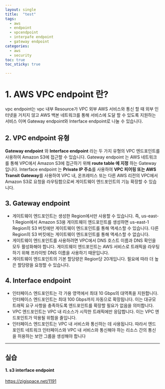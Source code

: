 ```yaml
---
layout: single
title:  "test"
tags:
  - aws
  - endpoint
  - vpcendpoint
  - interpafe endpoint
  - gateway endpoint
categories:
  - aws
  - security
toc: true
toc_sticky: true

---
```


# 1. AWS VPC endpoint 란?
vpc endpoint는 vpc 내부 Resource가 VPC 외부 AWS 서비스와 통신 할 때 외부 인터넷을 거치지 않고 AWS 백본 네트워크를 통해 서비스에 도달 할 수 있도록 지원하는 서비스 이며 Gateway endpoint와 Interface endpoint로 나눌 수 있습니다.

## 2. VPC endpoint 유형
**Gateway endpoint** 와 **Interface endpoint** 라는 두 가지 유형의 VPC 엔드포인트를 사용하여 Amazon S3에 접근할 수 있습니다. Gateway endpoint 는 AWS 네트워크를 통해 VPC에서 Amazon S3에 접근하기 위해 **route table 에 지정** 하는 Gateway 입니다. Interface endpoint 는 **Private IP 주소**를 사용하여 **VPC 피어링 또는 AWS Transit Gateway**를 사용하여 VPC 내, 온프레미스 또는 다른 AWS 리전의 VPC에서 Amazon S3로 요청을 라우팅함으로써 게이트웨이 엔드포인트의 기능 확장할 수 있습니다.

## 3. Gateway endpoint
- 게이트웨이 엔드포인트는 생성한 Region에서만 사용할 수 있습니다. 즉, us-east-1 Region에서 Amazon S3용 게이트웨이 엔드포인트를 생성하면 us-east-1 Region의 S3 버킷에만 게이트웨이 엔드포인트를 통해 액세스할 수 있습니다. 다른 Region의 S3 버킷에는 게이트웨이 엔드포인트를 통해 액세스할 수 없습니다.
- 게이트웨이 엔드포인트를 사용하려면 VPC에서 DNS 호스트 이름과 DNS 확인을 모두 활성화해야 합니다. 게이트웨이 엔드포인트는 AWS 서비스로 트래픽을 라우팅하기 위해 프라이빗 DNS 이름을 사용하기 때문입니다.
- 게이트웨이 엔드포인트의 기본 할당량은 Region당 20개입니다. 필요에 따라 더 높은 할당량을 요청할 수 있습니다.

## 4. Interface endpoint
- 인터페이스 엔드포인트는 각 가용 영역에서 최대 10 Gbps의 대역폭을 지원합니다. 인터페이스 엔드포인트는 최대 100 Gbps까지 자동으로 확장됩니다. 이는 대규모 트래픽 요구 사항을 충족하도록 엔드포인트를 확장할 필요가 없음을 의미합니다.
- VPC 엔드포인트는 VPC 내 리소스가 시작한 트래픽에만 응답합니다. 이는 VPC 엔드포인트가 악용될 위험을 줄입니다.
- 인터페이스 엔드포인트는 VPC 내 서비스와 통신하는 데 사용됩니다. 따라서 엔드포인트 네트워크 인터페이스와 VPC 내 서비스와 통신해야 하는 리소스 간의 통신을 허용하는 보안 그룹을 생성해야 합니다

---

## 실습
#### 1. s3 interface endpoint

<mxfile host="app.diagrams.net" modified="2023-08-26T07:49:31.008Z" agent="Mozilla/5.0 (Macintosh; Intel Mac OS X 10_15_7) AppleWebKit/537.36 (KHTML, like Gecko) Chrome/116.0.0.0 Safari/537.36" etag="EzaVlOSwZoLYXGqv3rbj" version="21.3.2" type="github">
  <diagram name="페이지-1" id="Ubigl4BfTGSjSFXbpSqd">
    <mxGraphModel dx="1194" dy="610" grid="1" gridSize="10" guides="1" tooltips="1" connect="1" arrows="1" fold="1" page="1" pageScale="1" pageWidth="827" pageHeight="1169" math="0" shadow="0">
      <root>
        <mxCell id="0" />
        <mxCell id="1" parent="0" />
        <mxCell id="Li0bfwf8Ni7NL60AEftY-6" value="yuran vpc" style="points=[[0,0],[0.25,0],[0.5,0],[0.75,0],[1,0],[1,0.25],[1,0.5],[1,0.75],[1,1],[0.75,1],[0.5,1],[0.25,1],[0,1],[0,0.75],[0,0.5],[0,0.25]];outlineConnect=0;gradientColor=none;html=1;whiteSpace=wrap;fontSize=12;fontStyle=0;container=1;pointerEvents=0;collapsible=0;recursiveResize=0;shape=mxgraph.aws4.group;grIcon=mxgraph.aws4.group_vpc;strokeColor=#248814;fillColor=none;verticalAlign=top;align=left;spacingLeft=30;fontColor=#AAB7B8;dashed=0;" parent="1" vertex="1">
          <mxGeometry x="30" y="30" width="548.5" height="240" as="geometry" />
        </mxCell>
        <mxCell id="LuS5X9uhbVAc7QKGtAih-1" value="s3 gateway &lt;br&gt;endpoint" style="text;html=1;align=center;verticalAlign=middle;resizable=0;points=[];autosize=1;strokeColor=none;fillColor=none;" vertex="1" parent="Li0bfwf8Ni7NL60AEftY-6">
          <mxGeometry x="469.5" y="152" width="80" height="40" as="geometry" />
        </mxCell>
        <mxCell id="LuS5X9uhbVAc7QKGtAih-9" value="" style="sketch=0;outlineConnect=0;fontColor=#232F3E;gradientColor=none;fillColor=#B0084D;strokeColor=none;dashed=0;verticalLabelPosition=bottom;verticalAlign=top;align=center;html=1;fontSize=12;fontStyle=0;aspect=fixed;pointerEvents=1;shape=mxgraph.aws4.endpoint;" vertex="1" parent="Li0bfwf8Ni7NL60AEftY-6">
          <mxGeometry x="470.5" y="60" width="78" height="78" as="geometry" />
        </mxCell>
        <mxCell id="raUuo1lHQiTWlKniR-Hy-2" value="Private subnet" style="points=[[0,0],[0.25,0],[0.5,0],[0.75,0],[1,0],[1,0.25],[1,0.5],[1,0.75],[1,1],[0.75,1],[0.5,1],[0.25,1],[0,1],[0,0.75],[0,0.5],[0,0.25]];outlineConnect=0;gradientColor=none;html=1;whiteSpace=wrap;fontSize=12;fontStyle=0;container=1;pointerEvents=0;collapsible=0;recursiveResize=0;shape=mxgraph.aws4.group;grIcon=mxgraph.aws4.group_security_group;grStroke=0;strokeColor=#147EBA;fillColor=#E6F2F8;verticalAlign=top;align=left;spacingLeft=30;fontColor=#147EBA;dashed=0;" parent="1" vertex="1">
          <mxGeometry x="50" y="60" width="430" height="180" as="geometry" />
        </mxCell>
        <mxCell id="raUuo1lHQiTWlKniR-Hy-5" value="" style="outlineConnect=0;dashed=0;verticalLabelPosition=bottom;verticalAlign=top;align=center;html=1;shape=mxgraph.aws3.ec2;fillColor=#F58534;gradientColor=none;" parent="raUuo1lHQiTWlKniR-Hy-2" vertex="1">
          <mxGeometry x="130" y="51" width="76.5" height="93" as="geometry" />
        </mxCell>
        <mxCell id="raUuo1lHQiTWlKniR-Hy-4" value="" style="html=1;verticalAlign=bottom;labelBackgroundColor=none;endArrow=oval;endFill=0;endSize=8;rounded=0;" parent="raUuo1lHQiTWlKniR-Hy-2" target="raUuo1lHQiTWlKniR-Hy-6" edge="1">
          <mxGeometry width="160" relative="1" as="geometry">
            <mxPoint x="204" y="97" as="sourcePoint" />
            <mxPoint x="364" y="97" as="targetPoint" />
          </mxGeometry>
        </mxCell>
        <mxCell id="raUuo1lHQiTWlKniR-Hy-6" value="" style="sketch=0;outlineConnect=0;fontColor=#232F3E;gradientColor=none;fillColor=#3F8624;strokeColor=none;dashed=0;verticalLabelPosition=bottom;verticalAlign=top;align=center;html=1;fontSize=12;fontStyle=0;aspect=fixed;pointerEvents=1;shape=mxgraph.aws4.bucket;" parent="1" vertex="1">
          <mxGeometry x="650" y="115" width="75" height="78" as="geometry" />
        </mxCell>
        <mxCell id="LuS5X9uhbVAc7QKGtAih-2" value="yuran vpc" style="points=[[0,0],[0.25,0],[0.5,0],[0.75,0],[1,0],[1,0.25],[1,0.5],[1,0.75],[1,1],[0.75,1],[0.5,1],[0.25,1],[0,1],[0,0.75],[0,0.5],[0,0.25]];outlineConnect=0;gradientColor=none;html=1;whiteSpace=wrap;fontSize=12;fontStyle=0;container=1;pointerEvents=0;collapsible=0;recursiveResize=0;shape=mxgraph.aws4.group;grIcon=mxgraph.aws4.group_vpc;strokeColor=#248814;fillColor=none;verticalAlign=top;align=left;spacingLeft=30;fontColor=#AAB7B8;dashed=0;" vertex="1" parent="1">
          <mxGeometry x="30" y="310" width="560" height="240" as="geometry" />
        </mxCell>
        <mxCell id="LuS5X9uhbVAc7QKGtAih-3" value="" style="sketch=0;outlineConnect=0;fontColor=#232F3E;gradientColor=none;fillColor=#4D27AA;strokeColor=none;dashed=0;verticalLabelPosition=bottom;verticalAlign=top;align=center;html=1;fontSize=12;fontStyle=0;aspect=fixed;pointerEvents=1;shape=mxgraph.aws4.endpoints;" vertex="1" parent="LuS5X9uhbVAc7QKGtAih-2">
          <mxGeometry x="446" y="93" width="59" height="59" as="geometry" />
        </mxCell>
        <mxCell id="LuS5X9uhbVAc7QKGtAih-4" value="s3 interface&lt;br&gt;endpoint" style="text;html=1;align=center;verticalAlign=middle;resizable=0;points=[];autosize=1;strokeColor=none;fillColor=none;" vertex="1" parent="LuS5X9uhbVAc7QKGtAih-2">
          <mxGeometry x="432.5" y="152" width="90" height="40" as="geometry" />
        </mxCell>
        <mxCell id="LuS5X9uhbVAc7QKGtAih-11" value="" style="sketch=0;points=[[0,0,0],[0.25,0,0],[0.5,0,0],[0.75,0,0],[1,0,0],[0,1,0],[0.25,1,0],[0.5,1,0],[0.75,1,0],[1,1,0],[0,0.25,0],[0,0.5,0],[0,0.75,0],[1,0.25,0],[1,0.5,0],[1,0.75,0]];outlineConnect=0;fontColor=#232F3E;gradientColor=#945DF2;gradientDirection=north;fillColor=#5A30B5;strokeColor=#ffffff;dashed=0;verticalLabelPosition=bottom;verticalAlign=top;align=center;html=1;fontSize=12;fontStyle=0;aspect=fixed;shape=mxgraph.aws4.resourceIcon;resIcon=mxgraph.aws4.vpc_privatelink;" vertex="1" parent="LuS5X9uhbVAc7QKGtAih-2">
          <mxGeometry x="520" y="93" width="67" height="67" as="geometry" />
        </mxCell>
        <mxCell id="LuS5X9uhbVAc7QKGtAih-5" value="Private subnet" style="points=[[0,0],[0.25,0],[0.5,0],[0.75,0],[1,0],[1,0.25],[1,0.5],[1,0.75],[1,1],[0.75,1],[0.5,1],[0.25,1],[0,1],[0,0.75],[0,0.5],[0,0.25]];outlineConnect=0;gradientColor=none;html=1;whiteSpace=wrap;fontSize=12;fontStyle=0;container=1;pointerEvents=0;collapsible=0;recursiveResize=0;shape=mxgraph.aws4.group;grIcon=mxgraph.aws4.group_security_group;grStroke=0;strokeColor=#147EBA;fillColor=#E6F2F8;verticalAlign=top;align=left;spacingLeft=30;fontColor=#147EBA;dashed=0;" vertex="1" parent="1">
          <mxGeometry x="50" y="340" width="430" height="180" as="geometry" />
        </mxCell>
        <mxCell id="LuS5X9uhbVAc7QKGtAih-6" value="" style="outlineConnect=0;dashed=0;verticalLabelPosition=bottom;verticalAlign=top;align=center;html=1;shape=mxgraph.aws3.ec2;fillColor=#F58534;gradientColor=none;" vertex="1" parent="LuS5X9uhbVAc7QKGtAih-5">
          <mxGeometry x="130" y="51" width="76.5" height="93" as="geometry" />
        </mxCell>
        <mxCell id="LuS5X9uhbVAc7QKGtAih-7" value="" style="html=1;verticalAlign=bottom;labelBackgroundColor=none;endArrow=oval;endFill=0;endSize=8;rounded=0;" edge="1" parent="LuS5X9uhbVAc7QKGtAih-5" target="LuS5X9uhbVAc7QKGtAih-8">
          <mxGeometry width="160" relative="1" as="geometry">
            <mxPoint x="204" y="97" as="sourcePoint" />
            <mxPoint x="364" y="97" as="targetPoint" />
          </mxGeometry>
        </mxCell>
        <mxCell id="LuS5X9uhbVAc7QKGtAih-8" value="" style="sketch=0;outlineConnect=0;fontColor=#232F3E;gradientColor=none;fillColor=#3F8624;strokeColor=none;dashed=0;verticalLabelPosition=bottom;verticalAlign=top;align=center;html=1;fontSize=12;fontStyle=0;aspect=fixed;pointerEvents=1;shape=mxgraph.aws4.bucket;" vertex="1" parent="1">
          <mxGeometry x="650" y="395" width="75" height="78" as="geometry" />
        </mxCell>
        <mxCell id="LuS5X9uhbVAc7QKGtAih-12" value="private link" style="text;html=1;align=center;verticalAlign=middle;resizable=0;points=[];autosize=1;strokeColor=none;fillColor=none;" vertex="1" parent="1">
          <mxGeometry x="545" y="471" width="80" height="30" as="geometry" />
        </mxCell>
      </root>
    </mxGraphModel>
  </diagram>
</mxfile>



https://zigispace.net/1191

